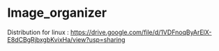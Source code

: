 # Image_organizer

Distribution for linux : https://drive.google.com/file/d/1VDFnoqByArElX-E8dCBgRjbxgbKvixHa/view?usp=sharing
